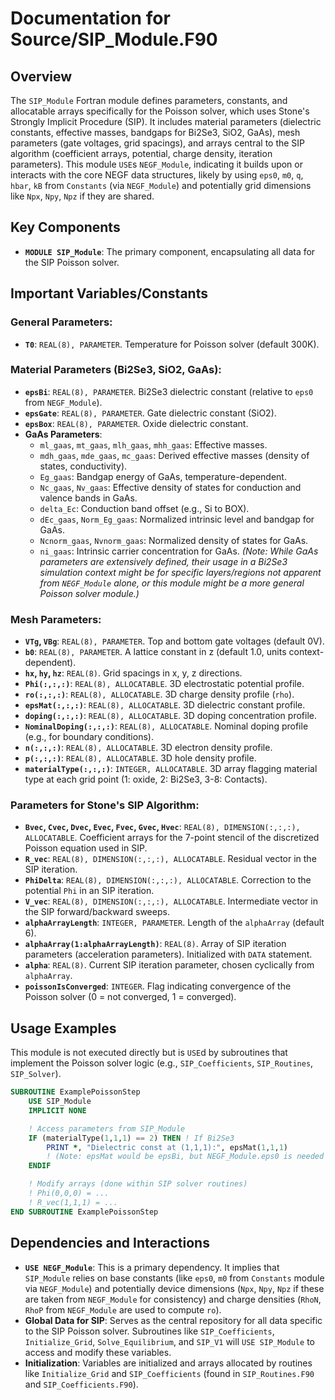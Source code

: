 # Documentation for Source/SIP_Module.F90

## Overview

The `SIP_Module` Fortran module defines parameters, constants, and allocatable arrays specifically for the Poisson solver, which uses Stone's Strongly Implicit Procedure (SIP). It includes material parameters (dielectric constants, effective masses, bandgaps for Bi2Se3, SiO2, GaAs), mesh parameters (gate voltages, grid spacings), and arrays central to the SIP algorithm (coefficient arrays, potential, charge density, iteration parameters). This module `USE`s `NEGF_Module`, indicating it builds upon or interacts with the core NEGF data structures, likely by using `eps0`, `m0`, `q`, `hbar`, `kB` from `Constants` (via `NEGF_Module`) and potentially grid dimensions like `Npx`, `Npy`, `Npz` if they are shared.

## Key Components

- **`MODULE SIP_Module`**: The primary component, encapsulating all data for the SIP Poisson solver.

## Important Variables/Constants

### General Parameters:
- **`T0`**: `REAL(8), PARAMETER`. Temperature for Poisson solver (default 300K).

### Material Parameters (Bi2Se3, SiO2, GaAs):
- **`epsBi`**: `REAL(8), PARAMETER`. Bi2Se3 dielectric constant (relative to `eps0` from `NEGF_Module`).
- **`epsGate`**: `REAL(8), PARAMETER`. Gate dielectric constant (SiO2).
- **`epsBox`**: `REAL(8), PARAMETER`. Oxide dielectric constant.
- **GaAs Parameters**:
    - `ml_gaas`, `mt_gaas`, `mlh_gaas`, `mhh_gaas`: Effective masses.
    - `mdh_gaas`, `mde_gaas`, `mc_gaas`: Derived effective masses (density of states, conductivity).
    - `Eg_gaas`: Bandgap energy of GaAs, temperature-dependent.
    - `Nc_gaas`, `Nv_gaas`: Effective density of states for conduction and valence bands in GaAs.
    - `delta_Ec`: Conduction band offset (e.g., Si to BOX).
    - `dEc_gaas`, `Norm_Eg_gaas`: Normalized intrinsic level and bandgap for GaAs.
    - `Ncnorm_gaas`, `Nvnorm_gaas`: Normalized density of states for GaAs.
    - `ni_gaas`: Intrinsic carrier concentration for GaAs.
*(Note: While GaAs parameters are extensively defined, their usage in a Bi2Se3 simulation context might be for specific layers/regions not apparent from `NEGF_Module` alone, or this module might be a more general Poisson solver module.)*

### Mesh Parameters:
- **`VTg`, `VBg`**: `REAL(8), PARAMETER`. Top and bottom gate voltages (default 0V).
- **`b0`**: `REAL(8), PARAMETER`. A lattice constant in z (default 1.0, units context-dependent).
- **`hx`, `hy`, `hz`**: `REAL(8)`. Grid spacings in x, y, z directions.
- **`Phi(:,:,:)`**: `REAL(8), ALLOCATABLE`. 3D electrostatic potential profile.
- **`ro(:,:,:)`**: `REAL(8), ALLOCATABLE`. 3D charge density profile (`rho`).
- **`epsMat(:,:,:)`**: `REAL(8), ALLOCATABLE`. 3D dielectric constant profile.
- **`doping(:,:,:)`**: `REAL(8), ALLOCATABLE`. 3D doping concentration profile.
- **`NominalDoping(:,:,:)`**: `REAL(8), ALLOCATABLE`. Nominal doping profile (e.g., for boundary conditions).
- **`n(:,:,:)`**: `REAL(8), ALLOCATABLE`. 3D electron density profile.
- **`p(:,:,:)`**: `REAL(8), ALLOCATABLE`. 3D hole density profile.
- **`materialType(:,:,:)`**: `INTEGER, ALLOCATABLE`. 3D array flagging material type at each grid point (1: oxide, 2: Bi2Se3, 3-8: Contacts).

### Parameters for Stone's SIP Algorithm:
- **`Bvec`, `Cvec`, `Dvec`, `Evec`, `Fvec`, `Gvec`, `Hvec`**: `REAL(8), DIMENSION(:,:,:), ALLOCATABLE`. Coefficient arrays for the 7-point stencil of the discretized Poisson equation used in SIP.
- **`R_vec`**: `REAL(8), DIMENSION(:,:,:), ALLOCATABLE`. Residual vector in the SIP iteration.
- **`PhiDelta`**: `REAL(8), DIMENSION(:,:,:), ALLOCATABLE`. Correction to the potential `Phi` in an SIP iteration.
- **`V_vec`**: `REAL(8), DIMENSION(:,:,:), ALLOCATABLE`. Intermediate vector in the SIP forward/backward sweeps.
- **`alphaArrayLength`**: `INTEGER, PARAMETER`. Length of the `alphaArray` (default 6).
- **`alphaArray(1:alphaArrayLength)`**: `REAL(8)`. Array of SIP iteration parameters (acceleration parameters). Initialized with `DATA` statement.
- **`alpha`**: `REAL(8)`. Current SIP iteration parameter, chosen cyclically from `alphaArray`.
- **`poissonIsConverged`**: `INTEGER`. Flag indicating convergence of the Poisson solver (0 = not converged, 1 = converged).

## Usage Examples

This module is not executed directly but is `USE`d by subroutines that implement the Poisson solver logic (e.g., `SIP_Coefficients`, `SIP_Routines`, `SIP_Solver`).

```fortran
SUBROUTINE ExamplePoissonStep
    USE SIP_Module
    IMPLICIT NONE

    ! Access parameters from SIP_Module
    IF (materialType(1,1,1) == 2) THEN ! If Bi2Se3
        PRINT *, "Dielectric const at (1,1,1):", epsMat(1,1,1)
        ! (Note: epsMat would be epsBi, but NEGF_Module.eps0 is needed for actual value)
    ENDIF

    ! Modify arrays (done within SIP solver routines)
    ! Phi(0,0,0) = ...
    ! R_vec(1,1,1) = ...
END SUBROUTINE ExamplePoissonStep
```

## Dependencies and Interactions

- **`USE NEGF_Module`**: This is a primary dependency. It implies that `SIP_Module` relies on base constants (like `eps0`, `m0` from `Constants` module via `NEGF_Module`) and potentially device dimensions (`Npx`, `Npy`, `Npz` if these are taken from `NEGF_Module` for consistency) and charge densities (`RhoN`, `RhoP` from `NEGF_Module` are used to compute `ro`).
- **Global Data for SIP**: Serves as the central repository for all data specific to the SIP Poisson solver. Subroutines like `SIP_Coefficients`, `Initialize_Grid`, `Solve_Equilibrium`, and `SIP_V1` will `USE SIP_Module` to access and modify these variables.
- **Initialization**: Variables are initialized and arrays allocated by routines like `Initialize_Grid` and `SIP_Coefficients` (found in `SIP_Routines.F90` and `SIP_Coefficients.F90`).
